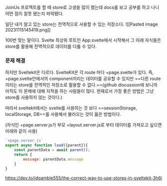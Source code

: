 JoinUs 프로젝트를 할 때 store로 고생을 많이 했는데 docs를 보고 공부를 하고 나니
어떤 점이 잘못 됐는지 파악됐다.

일단 내가 알고 있는 store는 전역적으로 사용할 수 있는 저장소다.
![[Pasted image 20231115145419.png]]

100번 맞는 말이다. 
Svelte 최상위 루트인 App.svelte에서 시작해서 그 아래 자식들은 store를 활용해 전역적으로 데이터를 다룰 수 있다.

### 문제 해결

하지만 Sveltekit은 다르다. SvelteKit은 각 route 마다 +page.svelte가 있다. 즉, +page.svelte안에서의 component끼리는 데이터를 공유할 수 있지만 ==다른 route끼리는 store를 전역적인 저장소로 활용할 수 없다.==(github discussion에 보니까 아직도 이 문제에 대해 지적을 하는 사람들이 많다. 현재로서 가장 좋은 방법은 그냥 store를 사용하지 않는 것이다.) 

따라서 sveltekit에서는 svelte를 사용하는 것 보다 ==sessionStorage, localStorage, DB==를 사용해서 불러오는 것이 옳은 방법이다.

(자식인 +page.server.js가 부모 +layout.server.js로 부터 데이터를 가져오고 싶으면 아래와 같이 사용)
```javascript
`+page.server.js`
export async function load({parent}){
	const parentData = await parent();
	return {
		message: parentData.message
	}
}
```


https://dev.to/jdgamble555/the-correct-way-to-use-stores-in-sveltekit-3h6i

